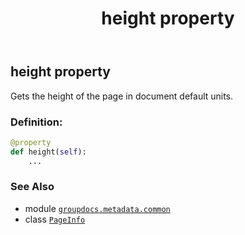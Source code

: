 ﻿---
title: height property
second_title: GroupDocs.Metadata for Python via .NET API References
description: 
type: docs
url: /python-net/groupdocs.metadata.common/pageinfo/height/
is_root: false
weight: 30
---

## height property


Gets the height of the page in document default units.
### Definition:
```python
@property
def height(self):
    ...
```

### See Also
* module [`groupdocs.metadata.common`](../../)
* class [`PageInfo`](/metadata/python-net/groupdocs.metadata.common/pageinfo)
